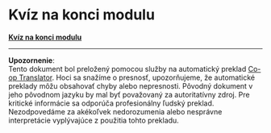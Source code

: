 <!--
CO_OP_TRANSLATOR_METADATA:
{
  "original_hash": "a21a5f6f189b82747ab80d6bfaa4587d",
  "translation_date": "2025-09-04T01:42:06+00:00",
  "source_file": "6.3 End of module quiz.md",
  "language_code": "sk"
}
-->
# Kvíz na konci modulu

[**Kvíz na konci modulu**](https://forms.office.com/r/VPUZpA8zdm)

---

**Upozornenie**:  
Tento dokument bol preložený pomocou služby na automatický preklad [Co-op Translator](https://github.com/Azure/co-op-translator). Hoci sa snažíme o presnosť, upozorňujeme, že automatické preklady môžu obsahovať chyby alebo nepresnosti. Pôvodný dokument v jeho pôvodnom jazyku by mal byť považovaný za autoritatívny zdroj. Pre kritické informácie sa odporúča profesionálny ľudský preklad. Nezodpovedáme za akékoľvek nedorozumenia alebo nesprávne interpretácie vyplývajúce z použitia tohto prekladu.